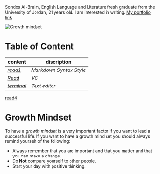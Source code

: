 

Sondos Al-Braim, English Language and Literature fresh graduate from the University of Jordan, 21 years old. I am interested in writing.
[My portfolio link](https://github.com/Sondos-Braim)



![Growth mindset](https://i.pinimg.com/originals/0b/7c/97/0b7c972d8449cc5b36c0d5c485523dbd.png
)

# Table of Content

 | content      | discription
------------      | ------------
*[read1](https://sondos-braim.github.io/Reading-notes/read1)* | *Markdown Syntax Style*
*[Read](https://sondos-braim.github.io/Reading-notes/Read)* | *VC*
*[terminal](https://sondos-braim.github.io/Reading-notes/terminal)* | *Text editor*




[read4](https://sondos-braim.github.io/Reading-notes/read4)



# Growth Mindset

To have a *growth mindset* is a very important factor if you want to lead a successful life. If you want to have a growth mind set you should always remind yourself of the following:
- Always remember that you are important and that you matter and that you can make a change.
- Do **Not** compare yourself to other people.
- Start your day with positive thinking.
